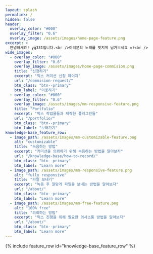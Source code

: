 ```yaml
---
layout: splash
permalink: /
hidden: false
header:
  overlay_color: "#000"
  overlay_filter: "0.6"
  overlay_image: /assets/images/home-page-feature.png
excerpt: >
  안녕하세요! yg331입니다.<br />여러분의 노래를 멋지게 남겨보세요 =)<br />
wide_images:
  - overlay_color: "#000"
    overlay_filter: "0.6"
    overlay_image: /assets/images/home-page-commision.png
    title: "신청하기"
    excerpt: "믹스 커미션 신청 페이지"
    url: "/commision-request/"
    btn_class: "btn--primary"
    btn_label: "이동하기"
  - overlay_color: "#000"
    overlay_filter: "0.6"
    overlay_image: /assets/images/mm-responsive-feature.png
    title: "Portfolio"
    excerpt: "믹스 작업물들과 제작한 플러그인들"
    url: "/portfolio/"
    btn_class: "btn--primary"
    btn_label: "보러가기"
knowledge-base_feature_row:
  - image_path: /assets/images/mm-customizable-feature.png
    alt: "customizable"
    title: "녹음하는 방법"
    excerpt: "커미션을 의뢰하기 위해 녹음하는 방법을 알아보자"
    url: "/knowledge-base/how-to-record/"
    btn_class: "btn--primary"
    btn_label: "Learn more"
  - image_path: /assets/images/mm-responsive-feature.png
    alt: "fully responsive"
    title: "파일 보내기"
    excerpt: "녹음 후 알맞게 파일을 보내는 방법을 알아보자"
    url: "/about/"
    btn_class: "btn--primary"
    btn_label: "Learn more"
  - image_path: /assets/images/mm-free-feature.png
    alt: "100% free"
    title: "의뢰하는 방법"
    excerpt: "믹스 진행을 위해 필요한 의사소통 방법을 알아보자"
    url: "/about/"
    btn_class: "btn--primary"
    btn_label: "Learn more" 
---
```


{% include feature_row id="knowledge-base_feature_row" %}

